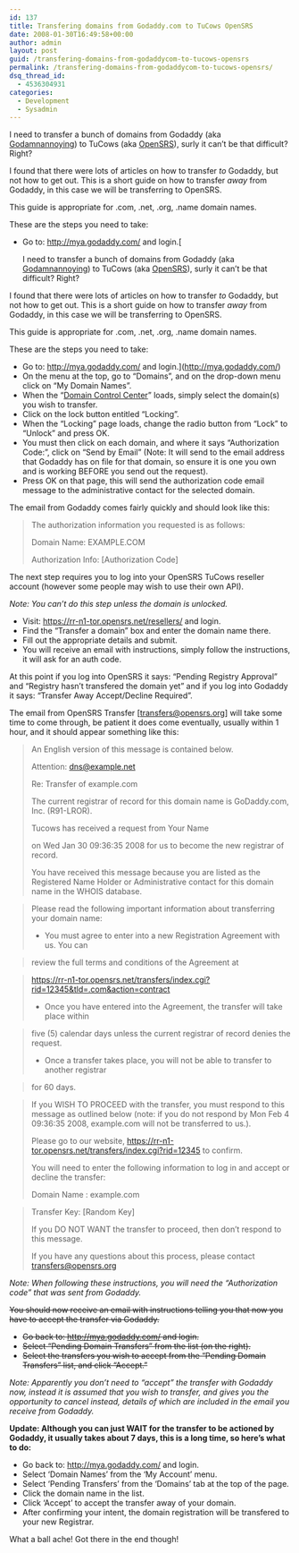 ```yaml
---
id: 137
title: Transfering domains from Godaddy.com to TuCows OpenSRS
date: 2008-01-30T16:49:58+00:00
author: admin
layout: post
guid: /transfering-domains-from-godaddycom-to-tucows-opensrs
permalink: /transfering-domains-from-godaddycom-to-tucows-opensrs/
dsq_thread_id:
  - 4536304931
categories:
  - Development
  - Sysadmin
---
```

<p class="lead">
  I need to transfer a bunch of domains from Godaddy (aka <a href="http://nodaddy.com/">Godamnannoying</a>) to TuCows (aka <a href="http://resellers.tucows.com/opensrs/">OpenSRS</a>), surly it can&#8217;t be that difficult? Right?
</p>

I found that there were lots of articles on how to transfer _to_ Godaddy, but not how to get out. This is a short guide on how to transfer _away_ from Godaddy, in this case we will be transferring to OpenSRS.

This guide is appropriate for .com, .net, .org, .name domain names.

<!--more-->

These are the steps you need to take:

  * Go to: <http://mya.godaddy.com/> and login.[<p class="lead">
  I need to transfer a bunch of domains from Godaddy (aka <a href="http://nodaddy.com/">Godamnannoying</a>) to TuCows (aka <a href="http://resellers.tucows.com/opensrs/">OpenSRS</a>), surly it can&#8217;t be that difficult? Right?
</p>

I found that there were lots of articles on how to transfer _to_ Godaddy, but not how to get out. This is a short guide on how to transfer _away_ from Godaddy, in this case we will be transferring to OpenSRS.

This guide is appropriate for .com, .net, .org, .name domain names.

<!--more-->

These are the steps you need to take:

  * Go to: <http://mya.godaddy.com/> and login.](http://mya.godaddy.com/) 
  * On the menu at the top, go to &#8220;Domains&#8221;, and on the drop-down menu click on &#8220;My Domain Names&#8221;.
  * When the &#8220;[Domain Control Center](https://dcc.godaddy.com/default.aspx?sa=)&#8221; loads, simply select the domain(s) you wish to transfer.
  * Click on the lock button entitled &#8220;Locking&#8221;.
  * When the &#8220;Locking&#8221; page loads, change the radio button from &#8220;Lock&#8221; to &#8220;Unlock&#8221; and press OK.
  * You must then click on each domain, and where it says &#8220;Authorization Code:&#8221;, click on &#8220;Send by Email&#8221; (Note: It will send to the email address that Godaddy has on file for that domain, so ensure it is one you own and is working BEFORE you send out the request).
  * Press OK on that page, this will send the authorization code email message to the administrative contact for the selected domain.

The email from Godaddy comes fairly quickly and should look like this:

> The authorization information you requested is as follows:
> 
> Domain Name: EXAMPLE.COM
> 
> Authorization Info: [Authorization Code]

The next step requires you to log into your OpenSRS TuCows reseller account (however some people may wish to use their own API).

_Note: You can&#8217;t do this step unless the domain is unlocked._

  * Visit: <https://rr-n1-tor.opensrs.net/resellers/> and login.
  * Find the &#8220;Transfer a domain&#8221; box and enter the domain name there.
  * Fill out the appropriate details and submit.
  * You will receive an email with instructions, simply follow the instructions, it will ask for an auth code.

At this point if you log into OpenSRS it says: &#8220;Pending Registry Approval&#8221; and &#8220;Registry hasn&#8217;t transfered the domain yet&#8221; and if you log into Godaddy it says: &#8220;Transfer Away Accept/Decline Required&#8221;.

The email from OpenSRS Transfer [transfers@opensrs.org] will take some time to come through, be patient it does come eventually, usually within 1 hour, and it should appear something like this:

> An English version of this message is contained below.
> 
> Attention: dns@example.net
> 
> Re: Transfer of example.com
> 
> The current registrar of record for this domain name is GoDaddy.com, Inc. (R91-LROR).
> 
> Tucows has received a request from Your Name
> 
> on Wed Jan 30 09:36:35 2008 for us to become the new registrar of record.
> 
> You have received this message because you are listed as the Registered Name Holder or Administrative contact for this domain name in the WHOIS database.
  
> Please read the following important information about transferring your domain name:
> 
> * You must agree to enter into a new Registration Agreement with us. You can
  
> review the full terms and conditions of the Agreement at
  
> https://rr-n1-tor.opensrs.net/transfers/index.cgi?rid=12345&tld=.com&action=contract
> 
> * Once you have entered into the Agreement, the transfer will take place within
  
> five (5) calendar days unless the current registrar of record denies the request.
> 
> * Once a transfer takes place, you will not be able to transfer to another registrar
  
> for 60 days.
  
> If you WISH TO PROCEED with the transfer, you must respond to this message as outlined below (note: if you do not respond by Mon Feb 4 09:36:35 2008, example.com will not be transferred to us.).
> 
> Please go to our website, https://rr-n1-tor.opensrs.net/transfers/index.cgi?rid=12345 to confirm.
> 
> You will need to enter the following information to log in and accept or decline the transfer:
> 
> Domain Name : example.com
  
> Transfer Key: [Random Key]
> 
> If you DO NOT WANT the transfer to proceed, then don&#8217;t respond to this message.
> 
> If you have any questions about this process, please contact transfers@opensrs.org

_Note: When following these instructions, you will need the &#8220;Authorization code&#8221; that was sent from Godaddy._

<span style="text-decoration: line-through;">You should now receive an email with instructions telling you that now you have to accept the transfer via Godaddy.</span>

  *  <span style="text-decoration: line-through;">Go back to: <a href="http://mya.godaddy.com/">http://mya.godaddy.com/</a> and login.</span>
  * <span style="text-decoration: line-through;">Select &#8220;Pending Domain Transfers&#8221; from the list (on the right). </span>
  * <span style="text-decoration: line-through;">Select the transfers you wish to accept from the &#8220;Pending Domain Transfers&#8221; list, and click &#8220;Accept.&#8221;</span>

_Note: Apparently you don&#8217;t need to &#8220;accept&#8221; the transfer with Godaddy now, instead it is assumed that you wish to transfer, and gives you the opportunity to cancel instead, details of which are included in the email you receive from Godaddy._

**Update: Although you can just WAIT for the transfer to be actioned by Godaddy, it usually takes about 7 days, this is a long time, so here&#8217;s what to do:**

  * Go back to: <http://mya.godaddy.com/> and login.
  * Select &#8216;Domain Names&#8217; from the &#8216;My Account&#8217; menu.
  * Select &#8216;Pending Transfers&#8217; from the &#8216;Domains&#8217; tab at the top of the page.
  * Click the domain name in the list.
  * Click &#8216;Accept&#8217; to accept the transfer away of your domain.
  * After confirming your intent, the domain registration will be transfered to your new Registrar.

What a ball ache! Got there in the end though!